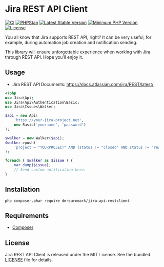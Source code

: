 # Jira REST API Client

[![CI](https://github.com/dereuromark/jira-api-restclient/actions/workflows/ci.yml/badge.svg)](https://github.com/dereuromark/jira-api-restclient/actions/workflows/ci.yml)
[![PHPStan](https://img.shields.io/badge/PHPStan-level%206-brightgreen.svg?style=flat)](https://phpstan.org/)
[![Latest Stable Version](https://poser.pugx.org/dereuromark/jira-api-restclient/v/stable.svg)](https://packagist.org/packages/dereuromark/jira-api-restclient)
[![Minimum PHP Version](https://img.shields.io/badge/php-%3E%3D%207.4-8892BF.svg)](https://php.net/)
[![License](https://poser.pugx.org/dereuromark/jira-api-restclient/license.png)](https://packagist.org/packages/dereuromark/jira-api-restclient)

You all know that Jira supports REST API, right? It can be very useful, for example, during automation job creation and notification sending.

This library will ensure unforgettable experience when working with Jira through REST API. Hope you'll enjoy it.

## Usage

* Jira REST API Documents: https://docs.atlassian.com/jira/REST/latest/

```php
<?php
use Jira\Api;
use Jira\Api\Authentication\Basic;
use Jira\Issues\Walker;

$api = new Api(
    'https://your-jira-project.net',
    new Basic('yourname', 'password')
);

$walker = new Walker($api);
$walker->push(
	'project = "YOURPROJECT" AND (status != "closed" AND status != "resolved") ORDER BY priority DESC'
);

foreach ( $walker as $issue ) {
    var_dump($issue);
    // Send custom notification here.
}
```

## Installation

```
php composer.phar require dereuromark/jira-api-restclient
```

## Requirements

* [Composer](https://getcomposer.org/download/)

## License

Jira REST API Client is released under the MIT License. See the bundled [LICENSE](LICENSE) file for details.
